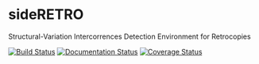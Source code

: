 # sideRETRO

Structural-Variation Intercorrences Detection Environment for Retrocopies

[![Build Status](https://travis-ci.org/galantelab/sideRETRO.svg?branch=master)](https://travis-ci.org/galantelab/sideRETRO)
[![Documentation Status](https://readthedocs.org/projects/sideretro/badge/?version=latest)](https://sideretro.readthedocs.io/en/latest/?badge=latest)
[![Coverage Status](https://coveralls.io/repos/github/galantelab/sideRETRO/badge.svg?branch=master)](https://coveralls.io/github/galantelab/sideRETRO?branch=master)
